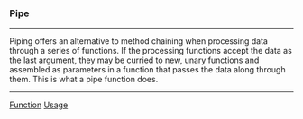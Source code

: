 ### Pipe
---
Piping offers an alternative to method chaining when processing data through a series of functions. If the processing functions accept the data as the last argument, they may be curried to new, unary functions and assembled as parameters in a function that passes the data along through them. This is what a pipe function does.


---
[Function](https://github.com/crshmk/pipe/blob/master/pipe.js)
[Usage](https://github.com/crshmk/pipe/blob/master/index.js)
